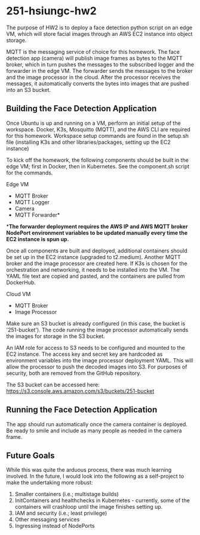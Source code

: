 # 251-hsiungc-hw2
The purpose of HW2 is to deploy a face detection python script on an edge VM, which will store facial images through an AWS EC2 instance into object storage.

MQTT is the messaging service of choice for this homework. The face detection app (camera) will publish image frames as bytes to the MQTT broker, which in turn pushes the messages to the subscribed logger and the forwarder in the edge VM. The forwarder sends the messages to the broker and the image processor in the cloud. After the processor receives the messages, it automatically converts the bytes into images that are pushed into an S3 bucket.

## Building the Face Detection Application
Once Ubuntu is up and running on a VM, perform an initial setup of the workspace. Docker, K3s, Mosquitto (MQTT), and the AWS CLI are required for this homework. Workspace setup commands are found in the setup.sh file (installing K3s and other libraries/packages, setting up the EC2 instance)

To kick off the homework, the following components should be built in the edge VM; first in Docker, then in Kubernetes. See the component.sh script for the commands.

Edge VM
- MQTT Broker
- MQTT Logger
- Camera
- MQTT Forwarder*

***The forwarder deployment requires the AWS IP and AWS MQTT broker NodePort environment variables to be updated manually every time the EC2 instance is spun up.**

Once all components are built and deployed, additional containers should be set up in the EC2 instance (upgraded to t2.medium). Another MQTT broker and the image processor are created here. If K3s is chosen for the orchestration and networking, it needs to be installed into the VM. The YAML file text are copied and pasted, and the containers are pulled from DockerHub.

Cloud VM
- MQTT Broker
- Image Processor

Make sure an S3 bucket is already configured (in this case, the bucket is '251-bucket'). The code running the image processor automatically sends the images for storage in the S3 bucket.

An IAM role for access to S3 needs to be configured and mounted to the EC2 instance. The access key and secret key are hardcoded as environment variables into the image processor deployment YAML. This will allow the processor to push the decoded images into S3. For purposes of security, both are removed from the GitHub repository. 

The S3 bucket can be accessed here: https://s3.console.aws.amazon.com/s3/buckets/251-bucket

## Running the Face Detection Application
The app should run automatically once the camera container is deployed. Be ready to smile and include as many people as needed in the camera frame.

## Future Goals
While this was quite the arduous process, there was much learning involved. In the future, I would look into the following as a self-project to make the undertaking more robust:

1. Smaller containers (i.e.; multistage builds)
2. InitContainers and healthchecks in Kubernetes - currently, some of the containers will crashloop until the image finishes setting up.
3. IAM and security (i.e.; least privilege)
4. Other messaging services
5. Ingressing instead of NodePorts